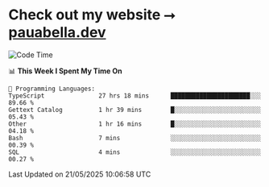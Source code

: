 # Check out my website ⭢ [pauabella.dev](https://pauabella.dev)

<!--START_SECTION:waka-->
![Code Time](http://img.shields.io/badge/Code%20Time-4%2C452%20hrs%2049%20mins-blue)

📊 **This Week I Spent My Time On** 

```text
💬 Programming Languages: 
TypeScript               27 hrs 18 mins      ██████████████████████░░░   89.66 % 
Gettext Catalog          1 hr 39 mins        █░░░░░░░░░░░░░░░░░░░░░░░░   05.43 % 
Other                    1 hr 16 mins        █░░░░░░░░░░░░░░░░░░░░░░░░   04.18 % 
Bash                     7 mins              ░░░░░░░░░░░░░░░░░░░░░░░░░   00.39 % 
SQL                      4 mins              ░░░░░░░░░░░░░░░░░░░░░░░░░   00.27 % 
```


 Last Updated on 21/05/2025 10:06:58 UTC
<!--END_SECTION:waka-->
